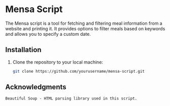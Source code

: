 # Mensa Script

The Mensa script is a tool for fetching and filtering meal information from a website and printing it. It provides options to filter meals based on keywords and allows you to specify a custom date.

## Installation

1. Clone the repository to your local machine:

   ```bash
   git clone https://github.com/yourusername/mensa-script.git
   ```
## Acknowledgments
    Beautiful Soup - HTML parsing library used in this script.
